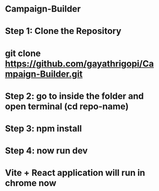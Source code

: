 # Campaign-Builder

# Step 1: Clone the Repository
# git clone https://github.com/gayathrigopi/Campaign-Builder.git
# Step 2: go to inside the folder and open terminal (cd repo-name)
# Step 3: npm install
# Step 4: now run dev

# Vite + React application will run in chrome now
